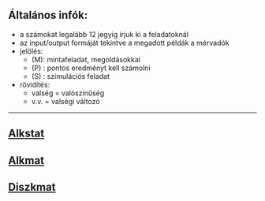 ## Általános infók:
* a számokat legalább 12 jegyig írjuk ki a feladatoknál
* az input/output formáját tekintve a megadott példák a mérvadók
* jelölés:
  * (M): mintafeladat, megoldásokkal
  * (P) : pontos eredményt kell számolni
  * (S) : szimulációs feladat
* rövidítés:
  * valség = valószínűség
  * v.v. = valségi változó

---
## [Alkstat](alkstat.md)

## [Alkmat](alkmat.md)

## [Diszkmat](diszkmat.md)
